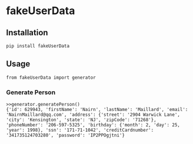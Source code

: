 # fakeUserData


## Installation
```
pip install fakeUserData
```

## Usage
```
from fakeUserData import generator 
```
### Generate Person
```
>>generator.generatePerson()
{'id': 629943, 'firstName': 'Nairn', 'lastName': 'Maillard', 'email': 'NairnMaillard@qq.com', 'address': {'street': '2904 Warwick Lane', 'city': 'Kensington', 'state': 'NJ', 'zipCode': '71268'}, 'phoneNumber': '206-597-5325', 'birthday': {'month': 2, 'day': 25, 'year': 1998}, 'ssn': '171-71-1042', 'creditCardnumber': '341735124703280', 'password': 'IP2PPOgjtni'}
```
